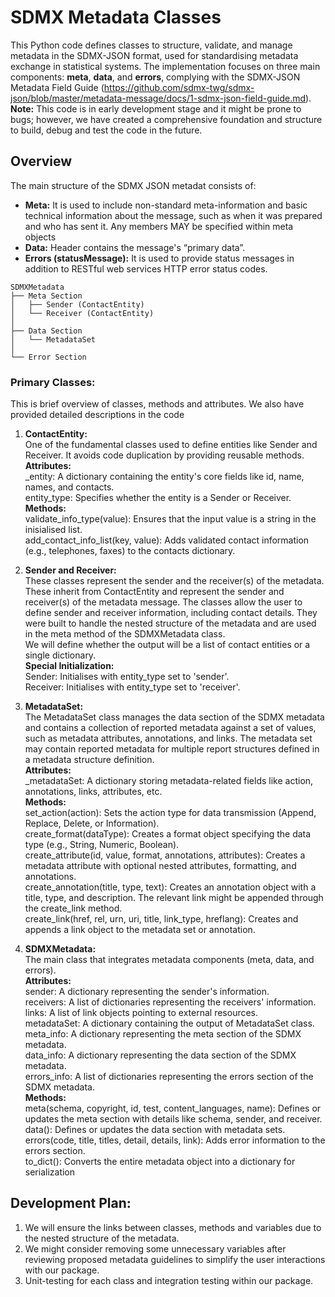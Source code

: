 # SDMX Metadata Classes
This Python code defines classes to structure, validate, and manage metadata in the SDMX-JSON format, used for standardising metadata exchange in statistical systems. The implementation focuses on three main components: **meta**, **data**, and **errors**, complying with the SDMX-JSON Metadata Field Guide (https://github.com/sdmx-twg/sdmx-json/blob/master/metadata-message/docs/1-sdmx-json-field-guide.md).   
**Note:** This code is in early development stage and it might be prone to bugs; however, we have created a comprehensive foundation and structure to build, debug and test the code in the future. 


## Overview
The main structure of the SDMX JSON metadat consists of:
- **Meta:** It is used to include non-standard meta-information and basic technical information about the message, such as when it was prepared and who has sent it. Any members MAY be specified within meta objects  
- **Data:** Header contains the message's “primary data”.  
- **Errors (statusMessage):** It is used to provide status messages in addition to RESTful web services HTTP error status codes. 

```
SDMXMetadata
├── Meta Section
│   ├── Sender (ContactEntity)
│   └── Receiver (ContactEntity)
│
├── Data Section
│   └── MetadataSet
│
└── Error Section
```


### Primary Classes:
This is brief overview of classes, methods and attributes. We also have provided detailed descriptions in the code

1. **ContactEntity:**  
One of the fundamental classes used to define entities like Sender and Receiver. It avoids code duplication by providing reusable methods.   
**Attributes:**   
_entity: A dictionary containing the entity's core fields like id, name, names, and contacts.   
entity_type: Specifies whether the entity is a Sender or Receiver.  
**Methods:**  
validate_info_type(value): Ensures that the input value is a string in the inisialised list.  
add_contact_info_list(key, value): Adds validated contact information (e.g., telephones, faxes) to the contacts dictionary.

2. **Sender and Receiver:**  
These classes represent the sender and the receiver(s) of the metadata. These inherit from ContactEntity and represent the sender and receiver(s) of the metadata message. The classes allow the user to define sender and receiver information, including contact details. They were built to handle the nested structure of the metadata and are used in the meta method of the SDMXMetadata class.  
We will define whether the output will be a list of contact entities or a single dictionary.  
**Special Initialization:**  
Sender: Initialises with entity_type set to 'sender'.  
Receiver: Initialises with entity_type set to 'receiver'.

3. **MetadataSet:**  
The MetadataSet class manages the data section of the SDMX metadata and contains a collection of reported metadata against a set of values, such as metadata attributes, annotations, and links. The metadata set may contain reported metadata for multiple report structures defined in a metadata structure definition.  
**Attributes:**  
_metadataSet: A dictionary storing metadata-related fields like action, annotations, links, attributes, etc.  
**Methods:**  
set_action(action): Sets the action type for data transmission (Append, Replace, Delete, or Information).  
create_format(dataType): Creates a format object specifying the data type (e.g., String, Numeric, Boolean).  
create_attribute(id, value, format, annotations, attributes): Creates a metadata attribute with optional nested attributes, formatting, and annotations.  
create_annotation(title, type, text): Creates an annotation object with a title, type, and description. The relevant link might be appended through the create_link method.  
create_link(href, rel, urn, uri, title, link_type, hreflang): Creates and appends a link object to the metadata set or annotation.

4. **SDMXMetadata:**  
The main class that integrates metadata components (meta, data, and errors).  
**Attributes:**  
sender: A dictionary representing the sender's information.  
receivers: A list of dictionaries representing the receivers' information.  
links: A list of link objects pointing to external resources.  
metadataSet: A dictionary containing the output of MetadataSet class. 
meta_info: A dictionary representing the meta section of the SDMX metadata.  
data_info: A dictionary representing the data section of the SDMX metadata.  
errors_info: A list of dictionaries representing the errors section of the SDMX metadata.  
**Methods:**  
meta(schema, copyright, id, test, content_languages, name): Defines or updates the meta section with details like schema, sender, and receiver.  
data(): Defines or updates the data section with metadata sets.  
errors(code, title, titles, detail, details, link): Adds error information to the errors section.  
to_dict(): Converts the entire metadata object into a dictionary for serialization


## Development Plan:
1. We will ensure the links between classes, methods and variables due to the nested structure of the metadata. 
2. We might consider removing some unnecessary variables after reviewing proposed metadata guidelines to simplify the user interactions with our package.
3. Unit-testing for each class and integration testing within our package.